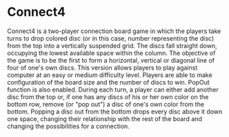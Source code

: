 # Connect4
Connect4 is a two-player connection board game in which the players take turns to drop colored disc (or in this case, number representing the disc) from the top into a vertically suspended grid. The discs fall straight down, occupying the lowest available space within the column. The objective of the game is to be the first to form a horizontal, vertical or diagonal line of four of one's own discs.
This version allows players to play against computer at an easy or medium difficulty level. Players are able to make configuration of the board size and the number of discs to win. PopOut function is also enabled.  During each turn, a player can either add another disc from the top or, if one has any discs of his or her own color on the bottom row, remove (or "pop out") a disc of one's own color from the bottom. Popping a disc out from the bottom drops every disc above it down one space, changing their relationship with the rest of the board and changing the possibilities for a connection. 
